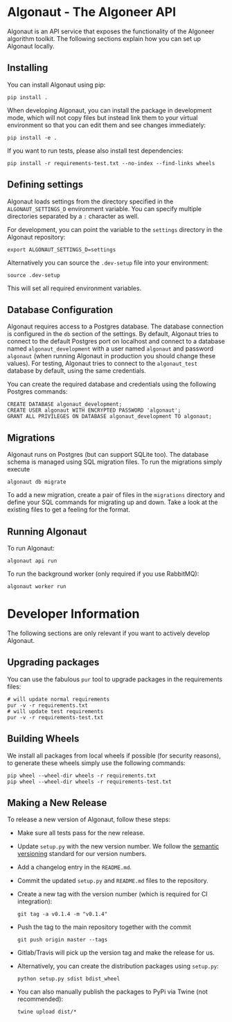 # Algonaut - The Algoneer API

Algonaut is an API service that exposes the functionality of
the Algoneer algorithm toolkit. The following sections explain how you can
set up Algonaut locally.

## Installing

You can install Algonaut using pip:

    pip install .

When developing Algonaut, you can install the package in development mode,
which will not copy files but instead link them to your virtual environment
so that you can edit them and see changes immediately:

    pip install -e .

If you want to run tests, please also install test dependencies:

    pip install -r requirements-test.txt --no-index --find-links wheels

## Defining settings

Algonaut loads settings from the directory specified in the `ALGONAUT_SETTINGS_D`
environment variable. You can specify multiple directories separated by
a `:` character as well.

For development, you can point the variable to the `settings` directory in
the Algonaut repository:

    export ALGONAUT_SETTINGS_D=settings

Alternatively you can source the `.dev-setup` file into your environment:

    source .dev-setup

This will set all required environment variables.

## Database Configuration

Algonaut requires access to a Postgres database. The database connection is
configured in the `db` section of the settings. By default, Algonaut tries
to connect to the default Postgres port on localhost and connect to a database
named `algonaut_development` with a user named `algonaut` and password `algonaut` (when
running Algonaut in production you should change these values). For testing,
Algonaut tries to connect to the `algonaut_test` database by default,
using the same credentials.

You can create the required database and credentials using the following Postgres
commands:

    CREATE DATABASE algonaut_development;
    CREATE USER algonaut WITH ENCRYPTED PASSWORD 'algonaut';
    GRANT ALL PRIVILEGES ON DATABASE algonaut_development TO algonaut;

## Migrations

Algonaut runs on Postgres (but can support SQLite too). The database schema is
managed using SQL migration files. To run the migrations simply execute

    algonaut db migrate

To add a new migration, create a pair of files in the `migrations` directory
and define your SQL commands for migrating up and down. Take a look at the
existing files to get a feeling for the format.

## Running Algonaut

To run Algonaut:

    algonaut api run

To run the background worker (only required if you use RabbitMQ):

    algonaut worker run

# Developer Information

The following sections are only relevant if you want to actively develop Algonaut.

## Upgrading packages

You can use the fabulous `pur` tool to upgrade packages in the requirements files:

    # will update normal requirements
    pur -v -r requirements.txt
    # will update test requirements
    pur -v -r requirements-test.txt

## Building Wheels

We install all packages from local wheels if possible (for security reasons), to
generate these wheels simply use the following commands:

    pip wheel --wheel-dir wheels -r requirements.txt
    pip wheel --wheel-dir wheels -r requirements-test.txt

## Making a New Release

To release a new version of Algonaut, follow these steps:

* Make sure all tests pass for the new release.
* Update `setup.py` with the new version number. We follow the
  [semantic versioning](https://semver.org/) standard for our version
  numbers.
* Add a changelog entry in the `README.md`.
* Commit the updated `setup.py` and `README.md` files to the repository.
* Create a new tag with the version number (which is required for CI integration):

      git tag -a v0.1.4 -m "v0.1.4"
* Push the tag to the main repository together with the commit

      git push origin master --tags
* Gitlab/Travis will pick up the version tag and make the release for us.
* Alternatively, you can create the distribution packages using `setup.py`:

      python setup.py sdist bdist_wheel
* You can also manually publish the packages to PyPi via Twine
  (not recommended):
  
      twine upload dist/*
